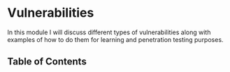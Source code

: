 # Vulnerabilities
In this module I will discuss different types of vulnerabilities along with examples of how to do them for learning and penetration testing purposes. 

## Table of Contents
